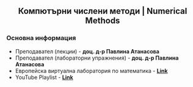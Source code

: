 <h2 align="center">Компютърни числени методи | Numerical Methods</h2>

### Основна информация
* Преподавател (лекции) - **доц. д-р Павлина Атанасова**
* Преподавател (лабораторни упражнения) - **доц. д-р Павлина Атанасова**
* Европейска виртуална лаборатория по математика - [**Link**](https://www.fmi-plovdiv.org/evlm/DBbg/numanmenu/index.htm?authuser=2)
* YouTube Playlist - [**Link**](https://www.youtube.com/playlist?list=PLv9zJ7ozF5dxadAZ7fYMaXto-mjmQLCFB)
